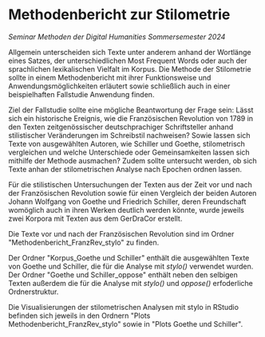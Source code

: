 # Methodenbericht zur Stilometrie

*Seminar Methoden der Digital Humanities Sommersemester 2024*


Allgemein unterscheiden sich Texte unter anderem anhand der Wortlänge eines Satzes, der unterschiedlichen Most Frequent Words oder auch der sprachlichen lexikalischen Vielfalt im Korpus.
Die Methode der Stilometrie sollte in einem Methodenbericht mit ihrer Funktionsweise und Anwendungsmöglichkeiten erläutert sowie schließlich auch in einer beispielhaften Fallstudie Anwendung finden.

Ziel der Fallstudie sollte eine mögliche Beantwortung der Frage sein: Lässt sich ein historische Ereignis, wie die Französischen Revolution von 1789 in den Texten zeitgenössischer deutschprachiger Schriftsteller anhand stilistischer Veränderungen im Schreibstil nachweisen? Sowie lassen sich Texte von ausgewählten Autoren, wie Schiller und Goethe, stilometrisch vergleichen und welche Unterschiede oder Gemeinsamkeiten lassen sich mithilfe der Methode ausmachen? Zudem sollte untersucht werden, ob sich Texte anhan der stilometrischen Analyse nach Epochen ordnen lassen.


Für die stilistischen Untersuchungen der Texten aus der Zeit vor und nach der Französischen Revolution sowie für einen Vergleich der beiden Autoren Johann Wolfgang von Goethe und Friedrich Schiller, deren Freundschaft womöglich auch in ihren Werken deutlich werden könnte, wurde jeweils zwei Korpora mit Texten aus dem GerDraCor erstellt. 

Die Texte vor und nach der Französischen Revolution sind im Ordner "Methodenbericht_FranzRev_stylo" zu finden. 

Der Ordner "Korpus_Goethe und Schiller" enthält die ausgewählten Texte von Goethe und Schiller, die für die Analyse mit *stylo()* verwendet wurden. 
Der Ordner "Goethe und Schiller_oppose" enthält neben den selbigen Texten außerdem die für die Analyse mit *stylo()* und *oppose()* erfoderliche Ordnerstruktur.


Die Visualisierungen der stilometrischen Analysen mit stylo in RStudio befinden sich jeweils in den Ordnern "Plots Methodenbericht_FranzRev_stylo" sowie in "Plots Goethe und Schiller".
